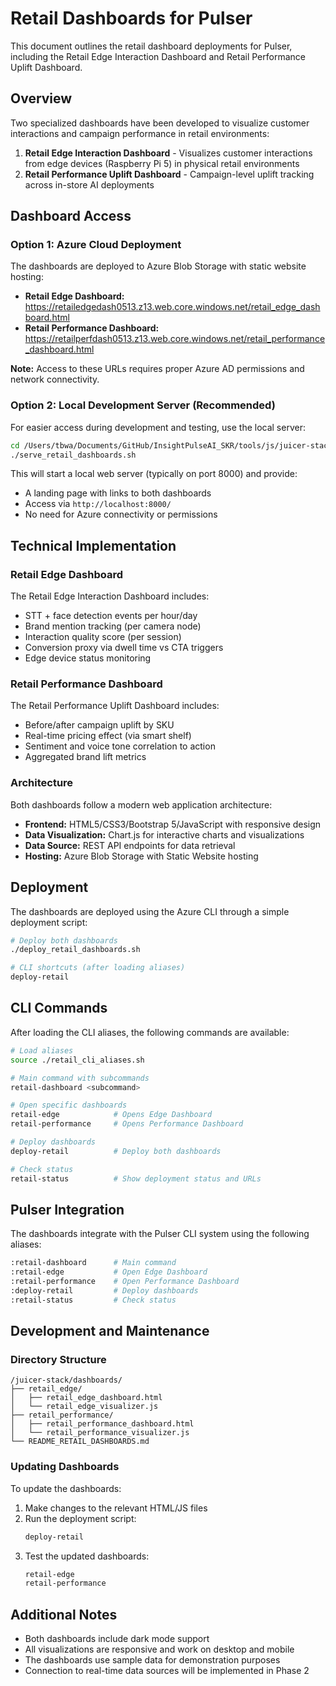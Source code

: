 # Retail Dashboards for Pulser

This document outlines the retail dashboard deployments for Pulser, including the Retail Edge Interaction Dashboard and Retail Performance Uplift Dashboard.

## Overview

Two specialized dashboards have been developed to visualize customer interactions and campaign performance in retail environments:

1. **Retail Edge Interaction Dashboard** - Visualizes customer interactions from edge devices (Raspberry Pi 5) in physical retail environments
2. **Retail Performance Uplift Dashboard** - Campaign-level uplift tracking across in-store AI deployments

## Dashboard Access

### Option 1: Azure Cloud Deployment

The dashboards are deployed to Azure Blob Storage with static website hosting:

- **Retail Edge Dashboard:** https://retailedgedash0513.z13.web.core.windows.net/retail_edge_dashboard.html
- **Retail Performance Dashboard:** https://retailperfdash0513.z13.web.core.windows.net/retail_performance_dashboard.html

**Note:** Access to these URLs requires proper Azure AD permissions and network connectivity.

### Option 2: Local Development Server (Recommended)

For easier access during development and testing, use the local server:

```bash
cd /Users/tbwa/Documents/GitHub/InsightPulseAI_SKR/tools/js/juicer-stack/tools
./serve_retail_dashboards.sh
```

This will start a local web server (typically on port 8000) and provide:
- A landing page with links to both dashboards
- Access via `http://localhost:8000/`
- No need for Azure connectivity or permissions

## Technical Implementation

### Retail Edge Dashboard

The Retail Edge Interaction Dashboard includes:

- STT + face detection events per hour/day 
- Brand mention tracking (per camera node)
- Interaction quality score (per session)
- Conversion proxy via dwell time vs CTA triggers
- Edge device status monitoring

### Retail Performance Dashboard

The Retail Performance Uplift Dashboard includes:

- Before/after campaign uplift by SKU
- Real-time pricing effect (via smart shelf)
- Sentiment and voice tone correlation to action
- Aggregated brand lift metrics

### Architecture

Both dashboards follow a modern web application architecture:

- **Frontend:** HTML5/CSS3/Bootstrap 5/JavaScript with responsive design
- **Data Visualization:** Chart.js for interactive charts and visualizations
- **Data Source:** REST API endpoints for data retrieval
- **Hosting:** Azure Blob Storage with Static Website hosting

## Deployment

The dashboards are deployed using the Azure CLI through a simple deployment script:

```bash
# Deploy both dashboards
./deploy_retail_dashboards.sh

# CLI shortcuts (after loading aliases)
deploy-retail
```

## CLI Commands

After loading the CLI aliases, the following commands are available:

```bash
# Load aliases
source ./retail_cli_aliases.sh

# Main command with subcommands
retail-dashboard <subcommand>

# Open specific dashboards
retail-edge            # Opens Edge Dashboard
retail-performance     # Opens Performance Dashboard

# Deploy dashboards
deploy-retail          # Deploy both dashboards

# Check status
retail-status          # Show deployment status and URLs
```

## Pulser Integration

The dashboards integrate with the Pulser CLI system using the following aliases:

```bash
:retail-dashboard      # Main command
:retail-edge           # Open Edge Dashboard
:retail-performance    # Open Performance Dashboard
:deploy-retail         # Deploy dashboards
:retail-status         # Check status
```

## Development and Maintenance

### Directory Structure

```
/juicer-stack/dashboards/
├── retail_edge/
│   ├── retail_edge_dashboard.html
│   └── retail_edge_visualizer.js
├── retail_performance/
│   ├── retail_performance_dashboard.html
│   └── retail_performance_visualizer.js
└── README_RETAIL_DASHBOARDS.md
```

### Updating Dashboards

To update the dashboards:

1. Make changes to the relevant HTML/JS files
2. Run the deployment script:
   ```bash
   deploy-retail
   ```
3. Test the updated dashboards:
   ```bash
   retail-edge
   retail-performance
   ```

## Additional Notes

- Both dashboards include dark mode support
- All visualizations are responsive and work on desktop and mobile
- The dashboards use sample data for demonstration purposes
- Connection to real-time data sources will be implemented in Phase 2